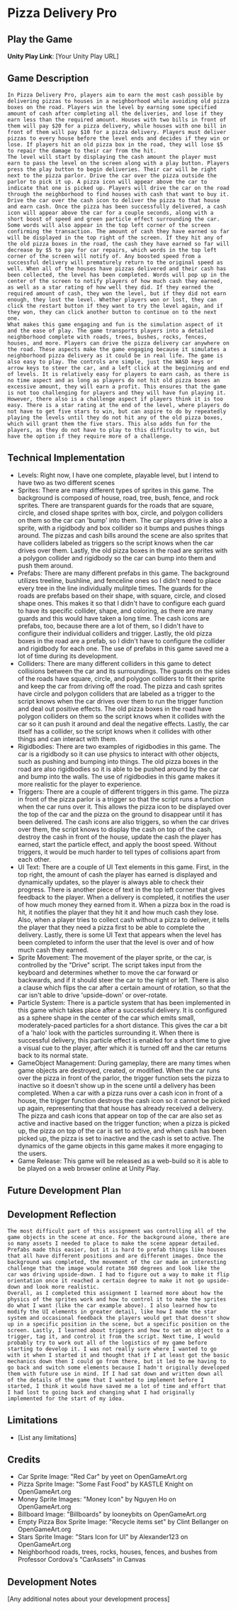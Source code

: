 # Pizza Delivery Pro

## Play the Game
**Unity Play Link**: [Your Unity Play URL]

## Game Description
    In Pizza Delivery Pro, players aim to earn the most cash possible by delivering pizzas to houses in a neighborhood while avoiding old pizza boxes on the road. Players win the level by earning some specified amount of cash after completing all the deliveries, and lose if they earn less than the required amount. Houses with two bills in front of them will pay $20 for a pizza delivery, while houses with one bill in front of them will pay $10 for a pizza delivery. Players must deliver pizzas to every house before the level ends and decides if they win or lose. If players hit an old pizza box in the road, they will lose $5 to repair the damage to their car from the hit.
    The level will start by displaying the cash amount the player must earn to pass the level on the screen along with a play button. Players press the play button to begin deliveries. Their car will be right next to the pizza parlor. Drive the car over the pizza outside the parlor to pick it up. A pizza icon will appear above the car to indicate that one is picked up. Players will drive the car on the road through the neighborhood to find houses with cash that want to buy it. Drive the car over the cash icon to deliver the pizza to that house and earn cash. Once the pizza has been successfully delivered, a cash icon will appear above the car for a couple seconds, along with a short boost of speed and green particle effect surrounding the car. Some words will also appear in the top left corner of the screen confirming the transaction. The amount of cash they have earned so far will be displayed in the top right of the screen. If they hit any of the old pizza boxes in the road, the cash they have earned so far will decrease by $5 to pay for car repairs, which words in the top left corner of the screen will notify of. Any boosted speed from a successful delivery will prematurely return to the original speed as well. When all of the houses have pizzas delivered and their cash has been collected, the level has been completed. Words will pop up in the center of the screen to notify players of how much cash they earned, as well as a star rating of how well they did. If they earned the required amount of cash, they won the level, but if they did not earn enough, they lost the level. Whether players won or lost, they can click the restart button if they want to try the level again, and if they won, they can click another button to continue on to the next one.
    What makes this game engaging and fun is the simulation aspect of it and the ease of play. The game transports players into a detailed neighborhood complete with roads, trees, bushes, rocks, fences, houses, and more. Players can drive the pizza delivery car anywhere on the road. These aspects make the game engaging because it simulates a neighborhood pizza delivery as it could be in real life. The game is also easy to play. The controls are simple, just the WASD keys or arrow keys to steer the car, and a left click at the beginning and end of levels. It is relatively easy for players to earn cash, as there is no time aspect and as long as players do not hit old pizza boxes an excessive amount, they will earn a profit. This ensures that the game is not too challenging for players and they will have fun playing it. However, there also is a challenge aspect if players think it is too easy. There is a star rating at the end of the level, where players do not have to get five stars to win, but can aspire to do by repeatedly playing the levels until they do not hit any of the old pizza boxes, which will grant them the five stars. This also adds fun for the players, as they do not have to play to this difficulty to win, but have the option if they require more of a challenge.

## Technical Implementation
- Levels:
    Right now, I have one complete, playable level, but I intend to have two as two different scenes
- Sprites: 
    There are many different types of sprites in this game. The background is composed of house, road, tree, bush, fence, and rock sprites. There are transparent guards for the roads that are square, circle, and closed shape sprites with box, circle, and polygon colliders on them so the car can 'bump' into them. The car players drive is also a sprite, with a rigidbody and box collider so it bumps and pushes things around. The pizzas and cash bills around the scene are also sprites that have colliders labeled as triggers so the script knows when the car drives over them. Lastly, the old pizza boxes in the road are sprites with a polygon collider and rigidbody so the car can bump into them and push them around.
- Prefabs: 
    There are many different prefabs in this game. The background utilizes treeline, bushline, and fenceline ones so I didn't need to place every tree in the line individually mulitple times. The guards for the roads are prefabs based on their shape, with square, circle, and closed shape ones. This makes it so that I didn't have to configure each guard to have its specific collider, shape, and coloring, as there are many guards and this would have taken a long time. The cash icons are prefabs, too, because there are a lot of them, so I didn't have to configure their individual colliders and trigger. Lastly, the old pizza boxes in the road are a prefab, so I didn't have to configure the collider and rigidbody for each one. The use of prefabs in this game saved me a lot of time during its development.
- Colliders:
    There are many different colliders in this game to detect collisions between the car and its surroundings. The guards on the sides of the roads have square, circle, and polygon colliders to fit their sprite and keep the car from driving off the road. The pizza and cash sprites have circle and polygon colliders that are labeled as a trigger to the script knows when the car drives over them to run the trigger function and deal out positive effects. The old pizza boxes in the road have polygon colliders on them so the script knows when it collides with the car so it can push it around and deal the negative effects. Lastly, the car itself has a collider, so the script knows when it collides with other things and can interact with them.
- Rigidbodies:
    There are two examples of rigidbodies in this game. The car is a rigidbody so it can use physics to interact with other objects, such as pushing and bumping into things. The old pizza boxes in the road are also rigidbodies so it is able to be pushed around by the car and bump into the walls. The use of rigidbodies in this game makes it more realistic for the player to experience.
- Triggers: 
    There are a couple of different triggers in this game. The pizza in front of the pizza parlor is a trigger so that the script runs a function when the car runs over it. This allows the pizza icon to be displayed over the top of the car and the pizza on the ground to disappear until it has been delivered. The cash icons are also triggers, so when the car drives over them, the script knows to display the cash on top of the cash, destroy the cash in front of the house, update the cash the player has earned, start the particle effect, and apply the boost speed. Without triggers, it would be much harder to tell types of collisions apart from each other.
- UI Text:
    There are a couple of UI Text elements in this game. First, in the top right, the amount of cash the player has earned is displayed and dynamically updates, so the player is always able to check their progress. There is another piece of text in the top left corner that gives feedback to the player. When a delivery is completed, it notifies the user of how much money they earned from it. When a pizza box in the road is hit, it notifies the player that they hit it and how much cash they lose. Also, when a player tries to collect cash without a pizza to deliver, it tells the player that they need a pizza first to be able to complete the delivery. Lastly, there is some UI Text that appears when the level has been completed to inform the user that the level is over and of how much cash they earned.
- Sprite Movement: 
    The movement of the player sprite, or the car, is controlled by the "Drive" script. The script takes input from the keyboard and determines whether to move the car forward or backwards, and if it should steer the car to the right or left. There is also a clause which flips the car after a certain amount of rotation, so that the car isn't able to drive 'upside-down' or over-rotate.
- Particle System:
    There is a particle system that has been implemented in this game which takes place after a successful delivery. It is configured as a sphere shape in the center of the car which emits small, moderately-paced particles for a short distance. This gives the car a bit of a 'halo' look with the particles surrounding it. When there is successful delivery, this particle effect is enabled for a short time to give a visual cue to the player, after which it is turned off and the car returns back to its normal state.
- GameObject Management:
    During gameplay, there are many times when game objects are destroyed, created, or modified. When the car runs over the pizza in front of the parlor, the trigger function sets the pizza to inactive so it doesn't show up in the scene until a delivery has been completed. When a car with a pizza runs over a cash icon in front of a house, the trigger function destroys the cash icon so it cannot be picked up again, representing that that house has already received a delivery. The pizza and cash icons that appear on top of the car are also set as active and inactive based on the trigger function; when a pizza is picked up, the pizza on top of the car is set to active, and when cash has been picked up, the pizza is set to inactive and the cash is set to active. The dynamics of the game objects in this game makes it more engaging to the users.
- Game Release:
    This game will be released as a web-build so it is able to be played on a web browser online at Unity Play.

## Future Development Plan



## Development Reflection
    The most difficult part of this assignment was controlling all of the game objects in the scene at once. For the background alone, there are so many assets I needed to place to make the scene appear detailed. Prefabs made this easier, but it is hard to prefab things like houses that all have different positions and are different images. Once the background was completed, the movement of the car made an interesting challenge that the image would rotate 360 degrees and look like the car was driving upside-down. I had to figure out a way to make it flip orientation once it reached a certain degree to make it not go upside-down and look more realistic.
    Overall, as I completed this assignment I learned more about how the physics of the sprites work and how to control it to make the sprites do what I want (like the car example above). I also learned how to modify the UI elements in greater detail, like how I made the star system and occasional feedback the players would get that doesn't show up in a specific position in the scene, but a specific position on the screen. Lastly, I learned about triggers and how to set an object to a trigger, tag it, and control it from the script. Next time, I would probably try to work out all of the logistics of my game before starting to develop it. I was not really sure where I wanted to go with it when I started it and thought that if I at least got the basic mechanics down then I could go from there, but it led to me having to go back and switch some elements because I hadn't originally developed them with future use in mind. If I had sat down and written down all of the details of the game that I wanted to implement before I started, I think it would have saved me a lot of time and effort that I had lost to going back and changing what I had originally implemented for the start of my idea.


## Limitations
- [List any limitations]


## Credits
- Car Sprite Image: "Red Car" by yeet on OpenGameArt.org
- Pizza Sprite Image: "Some Fast Food" by KASTLE Knight on OpenGameArt.org
- Money Sprite Images: "Money Icon" by Nguyen Ho on OpenGameArt.org
- Billboard Image: "Billboards" by looneybits on OpenGameArt.org
- Empty Pizza Box Sprite Image: "Recycle items set" by Clint Bellanger on OpenGameArt.org
- Stars Sprite Image: "Stars Icon for UI" by Alexander123 on OpenGameArt.org
- Neighborhood roads, trees, rocks, houses, fences, and bushes from Professor Cordova's "CarAssets" in Canvas


## Development Notes
[Any additional notes about your development process]